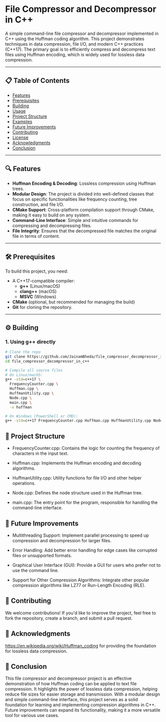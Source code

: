 # File Compressor and Decompressor in C++

A simple command-line file compressor and decompressor implemented in C++ using the Huffman coding algorithm. This project demonstrates techniques in data compression, file I/O, and modern C++ practices (C++17). The primary goal is to efficiently compress and decompress text files using Huffman encoding, which is widely used for lossless data compression.

---

## 📋 Table of Contents

- [Features](#-features)
- [Prerequisites](#-prerequisites)
- [Building](#-building)
- [Usage](#-usage)
- [Project Structure](#-project-structure)
- [Examples](#-examples)
- [Future Improvements](#-future-improvements)
- [Contributing](#-contributing)
- [License](#-license)
- [Acknowledgments](#-acknowledgments)
- [Conclusion](#-conclusion)

---

## 🔍 Features

- **Huffman Encoding & Decoding**: Lossless compression using Huffman trees.
- **Modular Design**: The project is divided into well-defined classes that focus on specific functionalities like frequency counting, tree construction, and file I/O.
- **CMake Support**: Cross-platform compilation support through CMake, making it easy to build on any system.
- **Command-Line Interface**: Simple and intuitive commands for compressing and decompressing files.
- **File Integrity**: Ensures that the decompressed file matches the original file in terms of content.

---

## 🛠️ Prerequisites

To build this project, you need:

- A C++17-compatible compiler:
  - **g++** (Linux/macOS)
  - **clang++** (macOS)
  - **MSVC** (Windows)
- **CMake** (optional, but recommended for managing the build)
- **Git** for cloning the repository.

---

## ⚙️ Building

### 1. Using g++ directly

```bash
# Clone the repo
git clone https://github.com/JainamBheda/file_compressor_decompressor_in_c++.git
cd file_compressor_decompressor_in_c++

# Compile all source files
# On Linux/macOS:
g++ -std=c++17 \
  FrequencyCounter.cpp \
  Huffman.cpp \
  HuffmanUtility.cpp \
  Node.cpp \
  main.cpp \
  -o huffman

# On Windows (PowerShell or CMD):
g++ -std=c++17 FrequencyCounter.cpp Huffman.cpp HuffmanUtility.cpp Node.cpp main.cpp -o huffman.exe
```

## 📂 Project Structure

- FrequencyCounter.cpp: Contains the logic for counting the frequency of characters in the input text.

- Huffman.cpp: Implements the Huffman encoding and decoding algorithms.

- HuffmanUtility.cpp: Utility functions for file I/O and other helper operations.

- Node.cpp: Defines the node structure used in the Huffman tree.

- main.cpp: The entry point for the program, responsible for handling the command-line interface.

## 🚀 Future Improvements
- Multithreading Support: Implement parallel processing to speed up compression and decompression for larger files.

- Error Handling: Add better error handling for edge cases like corrupted files or unsupported formats.

- Graphical User Interface (GUI): Provide a GUI for users who prefer not to use the command line.

- Support for Other Compression Algorithms: Integrate other popular compression algorithms like LZ77 or Run-Length Encoding (RLE).

## 🤝 Contributing

We welcome contributions! If you'd like to improve the project, feel free to fork the repository, create a branch, and submit a pull request.

## 🙏 Acknowledgments
https://en.wikipedia.org/wiki/Huffman_coding for providing the foundation for lossless data compression.

## 🎯 Conclusion
This file compressor and decompressor project is an effective demonstration of how Huffman coding can be applied to text file compression. It highlights the power of lossless data compression, helping reduce file sizes for easier storage and transmission. With a modular design and simple command-line interface, this project serves as a solid foundation for learning and implementing compression algorithms in C++. Future improvements can expand its functionality, making it a more versatile tool for various use cases.

